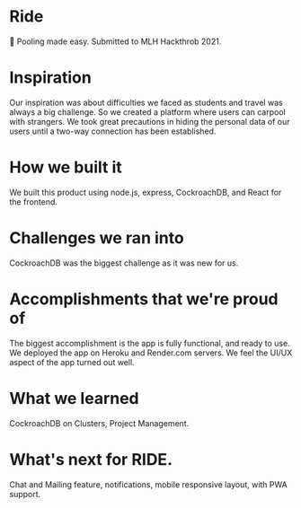 # Ride
🚗 Pooling made easy. Submitted to MLH Hackthrob 2021.

# Inspiration
Our inspiration was about difficulties we faced as students and travel was always a big challenge. So we created a platform where users can carpool with strangers. We took great precautions in hiding the personal data of our users until a two-way connection has been established.

# How we built it
We built this product using node.js, express, CockroachDB, and React for the frontend.

# Challenges we ran into
CockroachDB was the biggest challenge as it was new for us.

# Accomplishments that we're proud of
The biggest accomplishment is the app is fully functional, and ready to use. We deployed the app on Heroku and Render.com servers. We feel the UI/UX aspect of the app turned out well.

# What we learned
CockroachDB on Clusters, Project Management.

# What's next for RIDE.
Chat and Mailing feature, notifications, mobile responsive layout, with PWA support.
